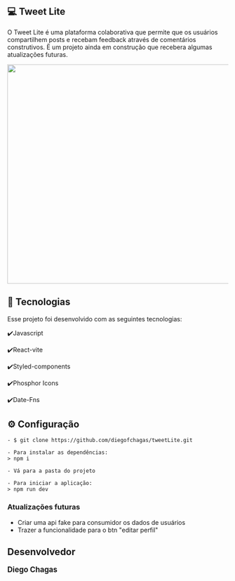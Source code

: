  ## 💻  Tweet Lite

O Tweet Lite é uma plataforma colaborativa que permite que os usuários compartilhem posts e recebam feedback através de comentários construtivos. È um projeto ainda em construção que recebera algumas atualizações futuras.

<div> 
<img width="700" height="500" src ='../tweetLite/src/assets/tweetLite.png' >
</div>


 ## :rocket: Tecnologias

Esse projeto foi desenvolvido com as seguintes tecnologias:

✔️Javascript

✔️React-vite

✔️Styled-components

✔️Phosphor Icons

✔️Date-Fns


## ⚙ Configuração

```
- $ git clone https://github.com/diegofchagas/tweetLite.git

- Para instalar as dependências:
> npm i

- Vá para a pasta do projeto

- Para iniciar a aplicação:
> npm run dev
```

### Atualizações futuras

- Criar uma api fake para consumidor os dados de usuários
- Trazer a funcionalidade para o btn "editar perfil"

## Desenvolvedor 
<span style="font-size: larger;">**Diego Chagas**</span>
